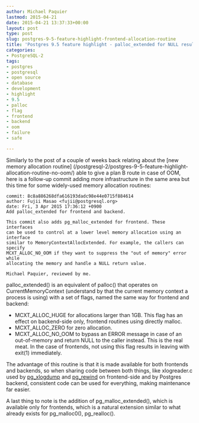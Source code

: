 ```yaml
---
author: Michael Paquier
lastmod: 2015-04-21
date: 2015-04-21 13:37:33+00:00
layout: post
type: post
slug: postgres-9-5-feature-highlight-frontend-allocation-routine
title: 'Postgres 9.5 feature highlight - palloc_extended for NULL result on OOM'
categories:
- PostgreSQL-2
tags:
- postgres
- postgresql
- open source
- database
- development
- highlight
- 9.5
- palloc
- flag
- frontend
- backend
- oom
- failure
- safe

---
```


Similarly to the post of a couple of weeks back relating about the
[new memory allocation routine]
(/postgresql-2/postgres-9-5-feature-highlight-allocation-routine-no-oom/)
able to give a plan B route in case of OOM, here is a follow-up commit
adding more infrastructure in the same area but this time for some
widely-used memory allocation routines:

    commit: 8c8a886268dfa616193dadc98e44e0715f884614
    author: Fujii Masao <fujii@postgresql.org>
    date: Fri, 3 Apr 2015 17:36:12 +0900
    Add palloc_extended for frontend and backend.

    This commit also adds pg_malloc_extended for frontend. These interfaces
    can be used to control at a lower level memory allocation using an interface
    similar to MemoryContextAllocExtended. For example, the callers can specify
    MCXT_ALLOC_NO_OOM if they want to suppress the "out of memory" error while
    allocating the memory and handle a NULL return value.

    Michael Paquier, reviewed by me.

palloc\_extended() is an equivalent of palloc() that operates on
CurrentMemoryContext (understand by that the current memory context a
process is using) with a set of flags, named the same way for frontend
and backend:

  * MCXT\_ALLOC\_HUGE for allocations larger than 1GB. This flag has an
  effect on backend-side only, frontend routines using directly malloc.
  * MCXT\_ALLOC\_ZERO for zero allocation.
  * MCXT\_ALLOC\_NO\_OOM to bypass an ERROR message in case of an
  out-of-memory and return NULL to the caller instead. This is the real
  meat. In the case of frontends, not using this flag results in leaving
  with exit(1) immediately.

The advantage of this routine is that it is made available for both frontends
and backends, so when sharing code between both things, like xlogreader.c
used by [pg\_xlogdump](http://www.postgresql.org/docs/devel/static/pgxlogdump.html)
and [pg\_rewind](http://www.postgresql.org/docs/devel/static/app-pgrewind.html)
on frontend-side and by Postgres backend, consistent code can be used for
everything, making maintenance far easier.

A last thing to note is the addition of pg\_malloc\_extended(), which is
available only for frontends, which is a natural extension similar to what
already exists for pg\_malloc0(), pg\_realloc().
